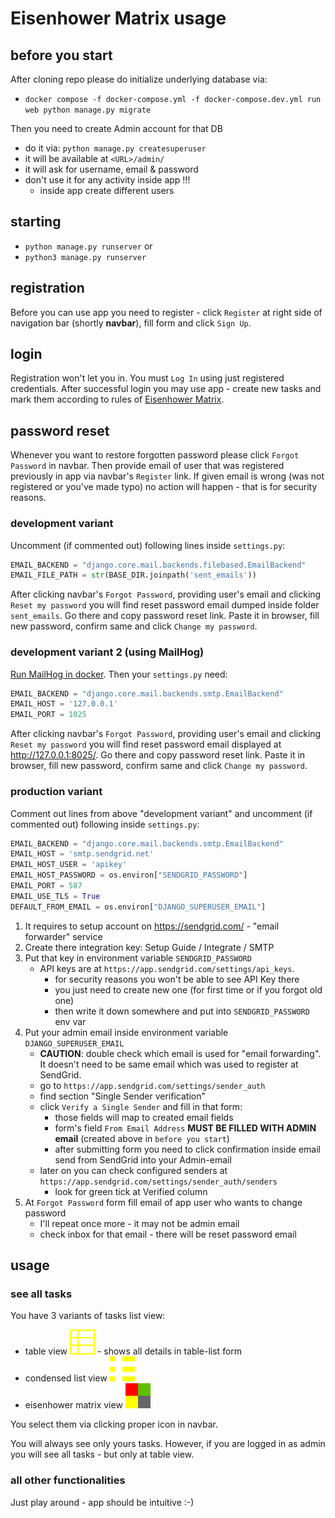 # Eisenhower Matrix usage

## before you start
After cloning repo please do initialize underlying database via:
* `docker compose -f docker-compose.yml -f docker-compose.dev.yml run web python manage.py migrate`

Then you need to create Admin account for that DB
* do it via: `python manage.py createsuperuser`
* it will be available at `<URL>/admin/`
* it will ask for username, email & password
* don't use it for any activity inside app !!!
   * inside app create different users
  
## starting
* `python manage.py runserver` or 
* `python3 manage.py runserver`

## registration
Before you can use app you need to register - click `Register` at right side of navigation bar (shortly **navbar**),
fill form and click `Sign Up`.

## login
Registration won't let you in. You must `Log In` using just registered credentials.
After successful login you may use app - create new tasks and mark them
according to rules of [Eisenhower Matrix](https://www.eisenhower.me/eisenhower-matrix/).

## password reset
Whenever you want to restore forgotten password please click `Forgot Password` in navbar.
Then provide email of user that was registered previously in app via navbar's `Register` link.
If given email is wrong (was not registered or you've made typo) no action will happen - that is
for security reasons.

### development variant
Uncomment (if commented out) following lines inside `settings.py`:
```python
EMAIL_BACKEND = "django.core.mail.backends.filebased.EmailBackend"
EMAIL_FILE_PATH = str(BASE_DIR.joinpath('sent_emails'))
```
After clicking navbar's `Forgot Password`, providing user's email and clicking `Reset my password` you will find
reset password email dumped inside folder `sent_emails`.
Go there and copy password reset link. Paste it in browser, fill new password, confirm same
and click `Change my password`.

### development variant 2 (using MailHog)
[Run MailHog in docker](devenv.md#mailhog).
Then your `settings.py` need:
```python
EMAIL_BACKEND = "django.core.mail.backends.smtp.EmailBackend"
EMAIL_HOST = '127.0.0.1'
EMAIL_PORT = 1025
```
After clicking navbar's `Forgot Password`, providing user's email and clicking `Reset my password` you will find
reset password email displayed at http://127.0.0.1:8025/.
Go there and copy password reset link. Paste it in browser, fill new password, confirm same
and click `Change my password`.

### production variant
Comment out lines from above "development variant" and uncomment (if commented out) following inside `settings.py`:
```python
EMAIL_BACKEND = "django.core.mail.backends.smtp.EmailBackend"
EMAIL_HOST = 'smtp.sendgrid.net'
EMAIL_HOST_USER = 'apikey'
EMAIL_HOST_PASSWORD = os.environ["SENDGRID_PASSWORD"]
EMAIL_PORT = 587
EMAIL_USE_TLS = True
DEFAULT_FROM_EMAIL = os.environ["DJANGO_SUPERUSER_EMAIL"]
```
1. It requires to setup account on https://sendgrid.com/ - "email forwarder" service
2. Create there integration key: Setup Guide / Integrate / SMTP
3. Put that key in environment variable `SENDGRID_PASSWORD`
   * API keys are at `https://app.sendgrid.com/settings/api_keys`.
      * for security reasons you won't be able to see API Key there
      * you just need to create new one (for first time or if you forgot old one)
      * then write it down somewhere and put into `SENDGRID_PASSWORD` env var
4. Put your admin email inside environment variable `DJANGO_SUPERUSER_EMAIL`
   * **CAUTION**: double check which email is used for "email forwarding". It doesn't need to be same email which was used to register at SendGrid.
   * go to `https://app.sendgrid.com/settings/sender_auth`
   * find section "Single Sender verification"
   * click `Verify a Single Sender` and fill in that form:
      * those fields will map to created email fields
      * form's field `From Email Address` **MUST BE FILLED WITH ADMIN email** (created above in `before you start`) 
      * after submitting form you need to click confirmation inside email send from SendGrid into your Admin-email
   * later on you can check configured senders at `https://app.sendgrid.com/settings/sender_auth/senders`
      * look for green tick at Verified column 
6. At `Forgot Password` form fill email of app user who wants to change password
   * I'll repeat once more - it may not be admin email
   * check inbox for that email - there will be reset password email

## usage
### see all tasks
You have 3 variants of tasks list view:
* table view ![tv](django/static/img/table.svg) - shows all details in table-list form
* condensed list view ![tv](django/static/img/list-compact.svg) 
* eisenhower matrix view ![tv](django/static/img/eisenhower.svg) 

You select them via clicking proper icon in navbar.

You will always see only yours tasks.
However, if you are logged in as admin you will see all tasks - but only at table view.

### all other functionalities
Just play around - app should be intuitive :-)